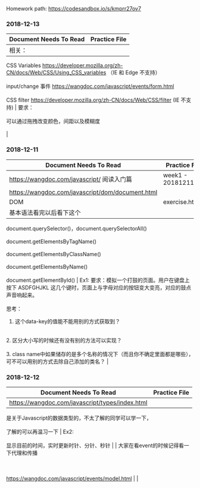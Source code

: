 
Homework path: https://codesandbox.io/s/kmprr27ov7

### 2018-12-13

| Document Needs To Read | Practice File |
| --- | --- |
| 相关： <br/>  
CSS Variables https://developer.mozilla.org/zh-CN/docs/Web/CSS/Using_CSS_variables （IE 和 Edge 不支持） <br/>  
input/change 事件 https://wangdoc.com/javascript/events/form.html <br/>  
CSS filter https://developer.mozilla.org/zh-CN/docs/Web/CSS/filter (IE 不支持) | 要求： <br/>  
可以通过拖拽改变颜色，间距以及模糊度 <br/>  
 |

### 2018-12-11

| Document Needs To Read | Practice File |
| --- | --- |
| https://wangdoc.com/javascript/ 阅读入门篇 | week1 - 20181211.md |
| https://wangdoc.com/javascript/dom/document.html <br/>  
DOM | exercise.html |
| 基本语法看完以后看下这个<br/>  
document.querySelector()，document.querySelectorAll()<br/>  
document.getElementsByTagName()<br/>  
document.getElementsByClassName()<br/>  
document.getElementsByName()<br/>  
document.getElementById() | Ex1: 要求：模拟一个打鼓的页面。用户在键盘上按下 ASDFGHJKL 这几个键时，页面上与字母对应的按钮变大变亮，对应的鼓点声音响起来。<br/>  
思考：<br/>  
1. 这个data-key的值能不能用别的方式获取到？<br/>  
<br/>  
2. 区分大小写的时候还有没有别的方法可以实现？<br/>  
<br/>  
3. class name中如果储存的是多个名称的情况下（而且你不确定里面都是哪些），可不可以用别的方式去除自己添加的类名？ |

### 2018-12-12

| Document Needs To Read | Practice File |
| --- | --- |
| https://wangdoc.com/javascript/types/index.html <br/>  
是关于Javascript的数据类型的，不太了解的同学可以学一下，<br/>  
了解的可以再温习一下 | Ex2: <br/>  
显示目前的时间，实时更新时针、分针、秒针 |
| 大家在看event的时候记得看一下代理和传播<br/>  
<br/>  
https://wangdoc.com/javascript/events/model.html |  |
